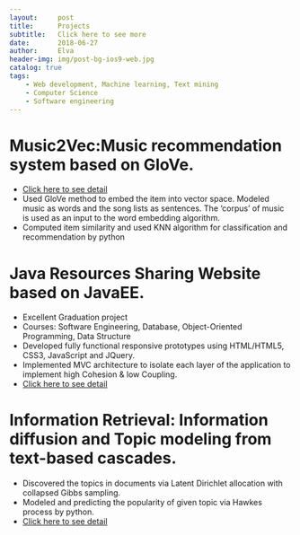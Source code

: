 ```yaml
---
layout:     post
title:      Projects
subtitle:   Click here to see more
date:       2018-06-27
author:     Elva
header-img: img/post-bg-ios9-web.jpg
catalog: true
tags:
    - Web development, Machine learning, Text mining
    - Computer Science
    - Software engineering
---
```



# Music2Vec:Music recommendation system based on GloVe.
- [Click here to see detail](https://github.com/elvawyt/Music2Vec)
- Used GloVe method to embed the item into vector space. Modeled music as words and the song lists as sentences. The
‘corpus’ of music is used as an input to the word embedding algorithm.
- Computed item similarity and used KNN algorithm for classification and recommendation by python



# Java Resources Sharing Website based on JavaEE.
- Excellent Graduation project
- Courses: Software Engineering, Database, Object-Oriented Programming, Data Structure
- Developed fully functional responsive prototypes using HTML/HTML5, CSS3, JavaScript and JQuery.
- Implemented MVC architecture to isolate each layer of the application to implement high Cohesion & low Coupling.
- [Click here to see detail](https://github.com/elvawyt/JavaEEWeb)


# Information Retrieval: Information diffusion and Topic modeling from text-based cascades.
- Discovered the topics in documents via Latent Dirichlet allocation with collapsed Gibbs sampling.
- Modeled and predicting the popularity of given topic via Hawkes process by python.
- [Click here to see detail](https://github.com/elvawyt/elvawyt.github.io/blob/master/_posts/IR%20proposal-2.pdf)
